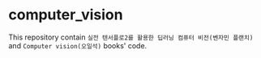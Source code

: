 # computer_vision
This repository contain `실전 텐서플로2를 활용한 딥러닝 컴퓨터 비전(벤자민 플랜치)` and `Computer vision(오일석)` books' code.
